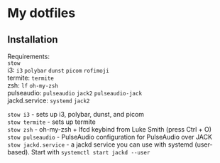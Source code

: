 # My dotfiles
## Installation
Requirements:  
`stow`  
i3: `i3` `polybar` `dunst` `picom` `rofimoji`  
termite: `termite`  
zsh: `lf` `oh-my-zsh`  
pulseaudio: `pulseaudio` `jack2` `pulseaudio-jack`  
jackd.service: `systemd` `jack2`  

`stow i3` - sets up i3, polybar, dunst, and picom  
`stow termite` - sets up termite  
`stow zsh` - oh-my-zsh + lfcd keybind from Luke Smith (press Ctrl + O)  
`stow pulseaudio` - PulseAudio configuration for PulseAudio over JACK  
`stow jackd.service` - a jackd service you can use with systemd (user-based). Start with `systemctl start jackd --user`  

